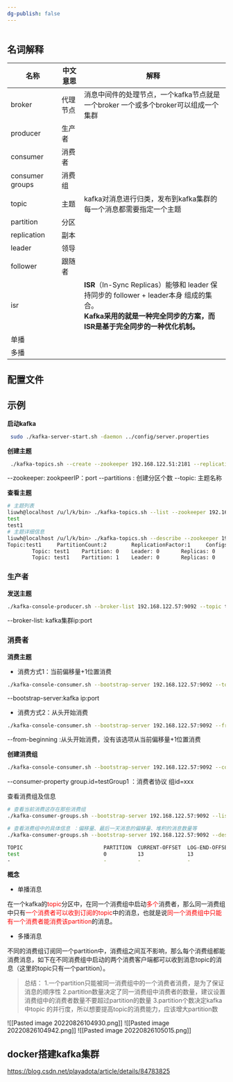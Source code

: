 ```yaml
---
dg-publish: false
---
```

```toc
```

## 名词解释

| 名称              | 中文意思 | 解释                                                                                                                   |
| --------------- | ---- | -------------------------------------------------------------------------------------------------------------------- |
| broker          | 代理节点 |   消息中间件的处理节点，一个kafka节点就是一个broker 一个或多个broker可以组成一个集群                                                                                                                   |
| producer        | 生产者  |                                                                                                                      |
| consumer        | 消费者  |                                                                                                                      |
| consumer groups | 消费组  |                                                                                                                      |
| topic           | 主题   |     kafka对消息进行归类，发布到kafka集群的每一个消息都需要指定一个主题                                                                                                                 |
| partition       | 分区   |                                                                                                                      |
| replication     | 副本   |                                                                                                                      |
| leader          | 领导   |                                                                                                                      |
| follower        | 跟随者  |                                                                                                                      |
| isr             |      | **ISR**（In-Sync Replicas）能够和 leader 保持同步的 follower + leader本身 组成的集合。<br> **Kafka采用的就是一种完全同步的方案，而ISR是基于完全同步的一种优化机制。** |
| 单播              |      |                                                                                                                      |
| 多播              |      |                                                                                                                      |

## 配置文件

## 示例

**启动kafka**

```bash
 sudo ./kafka-server-start.sh -daemon ../config/server.properties 
```

**创建主题**

```bash
 ./kafka-topics.sh --create --zookeeper 192.168.122.51:2181 --replication-factor 1 --partitions 1 --topic test
```

--zookeeper: zookpeerIP：port
--partitions : 创建分区个数
--topic: 主题名称

**查看主题**

```bash
# 主题列表
liuwh@localhost /u/l/k/bin> ./kafka-topics.sh --list --zookeeper 192.168.122.51:2181 
test
test1
# 主题详细信息
liuwh@localhost /u/l/k/bin> ./kafka-topics.sh --describe --zookeeper 192.168.122.51:2181 --topic test1
Topic:test1     PartitionCount:2        ReplicationFactor:1     Configs:
        Topic: test1    Partition: 0    Leader: 0       Replicas: 0     Isr: 0
        Topic: test1    Partition: 1    Leader: 0       Replicas: 0     Isr: 0
```

### 生产者

**发送主题**

```bash
./kafka-console-producer.sh --broker-list 192.168.122.57:9092 --topic test 
```

--broker-list: kafka集群ip:port

### 消费者

**消费主题**

- 消费方式1：当前偏移量+1位置消费

```bash
./kafka-console-consumer.sh --bootstrap-server 192.168.122.57:9092 --topic test
```

--bootstrap-server:kafka ip:port

- 消费方式2：从头开始消费

```bash
./kafka-console-consumer.sh --bootstrap-server 192.168.122.57:9092 --from-beginning  --topic test
```

--from-beginning :从头开始消费，没有该选项从当前偏移量+1位置消费

**创建消费组**

```bash
./kafka-console-consumer.sh --bootstrap-server 192.168.122.57:9092 --consumer-property group.id=testGroup1 --from-beginning --topic test
```

--consumer-property group.id=testGroup1   ：消费者协议  组id=xxx

查看消费组及信息

```bash
# 查看当前消费这存在那些消费组
./kafka-consumer-groups.sh --bootstrap-server 192.168.122.57:9092 --list

# 查看消费组中的具体信息 ：偏移量、最后一天消息的偏移量、堆积的消息数量等
./kafka-consumer-groups.sh --bootstrap-server 192.168.122.57:9092 --describe --group testGroup1

TOPIC                          PARTITION  CURRENT-OFFSET  LOG-END-OFFSET  LAG        CONSUMER-ID                                       HOST                           CLIENT-ID
test                           0          13              13              0          consumer-1-a386c09b-6864-4027-aadb-910c64d24438   /192.168.122.57                consumer-1
-                              -          -               -               -          consumer-1-de60c019-a5f4-4d40-ad3e-2c3b332add0c   /192.168.122.57                consumer-1
```

**概念**

- 单播消息

在一个kafka的<font color=#FF0000>topic</font>分区中，在同一个消费组中启动<font color=#FF0000>多个</font>消费者，那么同一消费组中只有<font color=#FF0000>一个消费者可以收到订阅的topic</font>中的消息，也就是说<font color=#FF0000>同一个消费组中只能有一个消费者能消费该partition</font>的消息。

- 多播消息

不同的消费组订阅同一个partition中，消费组之间互不影响，那么每个消费组都能消费消息，如下在不同消费组中启动的两个消费客户端都可以收到消息topic的消息（这里的topic只有一个partition）。

> 总结：
> 1.一个partition只能被同一消费组中的一个消费者消费，是为了保证消息的顺序性
> 2.partition数量决定了同一消费组中消费者的数量，建议设置消费组中的消费者数量不要超过partition的数量
> 3.partition个数决定kafka 中topic 的并行度，所以想要提高topic的消费能力，应该增大partition数

![[Pasted image 20220826104930.png]]
![[Pasted image 20220826104942.png]]
![[Pasted image 20220826105015.png]]

## docker搭建kafka集群

<https://blog.csdn.net/playadota/article/details/84783825>
